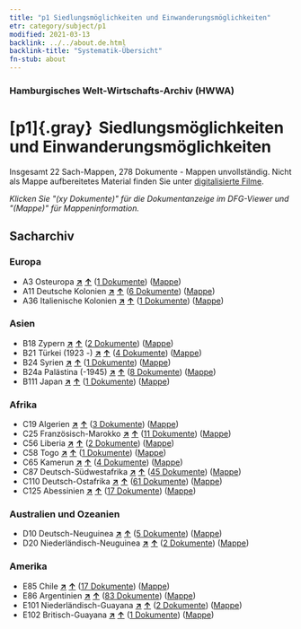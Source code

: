 ```yaml
---
title: "p1 Siedlungsmöglichkeiten und Einwanderungsmöglichkeiten"
etr: category/subject/p1
modified: 2021-03-13
backlink: ../../about.de.html
backlink-title: "Systematik-Übersicht"
fn-stub: about
---
```


### Hamburgisches Welt-Wirtschafts-Archiv (HWWA)
# [p1]{.gray}&#8201; Siedlungsmöglichkeiten und Einwanderungsmöglichkeiten&#160; 




Insgesamt 22 Sach-Mappen, 278 Dokumente - Mappen unvollständig.
Nicht als Mappe aufbereitetes Material finden Sie unter [digitalisierte Filme](/film/h1_sh).

_Klicken Sie "(xy Dokumente)" für die Dokumentanzeige im DFG-Viewer und "(Mappe)" für Mappeninformation._

## Sacharchiv




### Europa

- A3 Osteuropa [**&nearr;**](../../../geo/i/140896/about.de.html "Osteuropa (alle Mappen)") [**&uarr;**](../../../geo/about.de.html#A3 "Ländersystematik") (<a href="https://pm20.zbw.eu/dfgview/sh/140896,145914" title="über: Osteuropa : Siedlungsmöglichkeiten und Einwanderungsmöglichkeiten" target="_blank">1 Dokumente</a>) ([Mappe](../../../../folder/sh/1408xx/140896/1459xx/145914/about.de.html))
- A11 Deutsche Kolonien [**&nearr;**](../../../geo/i/140960/about.de.html "Deutsche Kolonien (alle Mappen)") [**&uarr;**](../../../geo/about.de.html#A11 "Ländersystematik") (<a href="https://pm20.zbw.eu/dfgview/sh/140960,145914" title="über: Deutsche Kolonien : Siedlungsmöglichkeiten und Einwanderungsmöglichkeiten" target="_blank">6 Dokumente</a>) ([Mappe](../../../../folder/sh/1409xx/140960/1459xx/145914/about.de.html))
- A36 Italienische Kolonien [**&nearr;**](../../../geo/i/141012/about.de.html "Italienische Kolonien (alle Mappen)") [**&uarr;**](../../../geo/about.de.html#A36 "Ländersystematik") (<a href="https://pm20.zbw.eu/dfgview/sh/141012,145914" title="über: Italienische Kolonien : Siedlungsmöglichkeiten und Einwanderungsmöglichkeiten" target="_blank">1 Dokumente</a>) ([Mappe](../../../../folder/sh/1410xx/141012/1459xx/145914/about.de.html))

### Asien

- B18 Zypern [**&nearr;**](../../../geo/i/141079/about.de.html "Zypern (alle Mappen)") [**&uarr;**](../../../geo/about.de.html#B18 "Ländersystematik") (<a href="https://pm20.zbw.eu/dfgview/sh/141079,145914" title="über: Zypern : Siedlungsmöglichkeiten und Einwanderungsmöglichkeiten" target="_blank">2 Dokumente</a>) ([Mappe](../../../../folder/sh/1410xx/141079/1459xx/145914/about.de.html))
- B21 Türkei (1923 -) [**&nearr;**](../../../geo/i/141111/about.de.html "Türkei (1923 -) (alle Mappen)") [**&uarr;**](../../../geo/about.de.html#B21 "Ländersystematik") (<a href="https://pm20.zbw.eu/dfgview/sh/141111,145914" title="über: Türkei (1923 -) : Siedlungsmöglichkeiten und Einwanderungsmöglichkeiten" target="_blank">4 Dokumente</a>) ([Mappe](../../../../folder/sh/1411xx/141111/1459xx/145914/about.de.html))
- B24 Syrien [**&nearr;**](../../../geo/i/141114/about.de.html "Syrien (alle Mappen)") [**&uarr;**](../../../geo/about.de.html#B24 "Ländersystematik") (<a href="https://pm20.zbw.eu/dfgview/sh/141114,145914" title="über: Syrien : Siedlungsmöglichkeiten und Einwanderungsmöglichkeiten" target="_blank">1 Dokumente</a>) ([Mappe](../../../../folder/sh/1411xx/141114/1459xx/145914/about.de.html))
- B24a Palästina (-1945) [**&nearr;**](../../../geo/i/141115/about.de.html "Palästina (-1945) (alle Mappen)") [**&uarr;**](../../../geo/about.de.html#B24a "Ländersystematik") (<a href="https://pm20.zbw.eu/dfgview/sh/141115,145914" title="über: Palästina (-1945) : Siedlungsmöglichkeiten und Einwanderungsmöglichkeiten" target="_blank">8 Dokumente</a>) ([Mappe](../../../../folder/sh/1411xx/141115/1459xx/145914/about.de.html))
- B111 Japan [**&nearr;**](../../../geo/i/141272/about.de.html "Japan (alle Mappen)") [**&uarr;**](../../../geo/about.de.html#B111 "Ländersystematik") (<a href="https://pm20.zbw.eu/dfgview/sh/141272,145914" title="über: Japan : Siedlungsmöglichkeiten und Einwanderungsmöglichkeiten" target="_blank">1 Dokumente</a>) ([Mappe](../../../../folder/sh/1412xx/141272/1459xx/145914/about.de.html))

### Afrika

- C19 Algerien [**&nearr;**](../../../geo/i/141354/about.de.html "Algerien (alle Mappen)") [**&uarr;**](../../../geo/about.de.html#C19 "Ländersystematik") (<a href="https://pm20.zbw.eu/dfgview/sh/141354,145914" title="über: Algerien : Siedlungsmöglichkeiten und Einwanderungsmöglichkeiten" target="_blank">3 Dokumente</a>) ([Mappe](../../../../folder/sh/1413xx/141354/1459xx/145914/about.de.html))
- C25 Französisch-Marokko [**&nearr;**](../../../geo/i/141358/about.de.html "Französisch-Marokko (alle Mappen)") [**&uarr;**](../../../geo/about.de.html#C25 "Ländersystematik") (<a href="https://pm20.zbw.eu/dfgview/sh/141358,145914" title="über: Französisch-Marokko : Siedlungsmöglichkeiten und Einwanderungsmöglichkeiten" target="_blank">11 Dokumente</a>) ([Mappe](../../../../folder/sh/1413xx/141358/1459xx/145914/about.de.html))
- C56 Liberia [**&nearr;**](../../../geo/i/141405/about.de.html "Liberia (alle Mappen)") [**&uarr;**](../../../geo/about.de.html#C56 "Ländersystematik") (<a href="https://pm20.zbw.eu/dfgview/sh/141405,145914" title="über: Liberia : Siedlungsmöglichkeiten und Einwanderungsmöglichkeiten" target="_blank">2 Dokumente</a>) ([Mappe](../../../../folder/sh/1414xx/141405/1459xx/145914/about.de.html))
- C58 Togo [**&nearr;**](../../../geo/i/141408/about.de.html "Togo (alle Mappen)") [**&uarr;**](../../../geo/about.de.html#C58 "Ländersystematik") (<a href="https://pm20.zbw.eu/dfgview/sh/141408,145914" title="über: Togo : Siedlungsmöglichkeiten und Einwanderungsmöglichkeiten" target="_blank">1 Dokumente</a>) ([Mappe](../../../../folder/sh/1414xx/141408/1459xx/145914/about.de.html))
- C65 Kamerun [**&nearr;**](../../../geo/i/141410/about.de.html "Kamerun (alle Mappen)") [**&uarr;**](../../../geo/about.de.html#C65 "Ländersystematik") (<a href="https://pm20.zbw.eu/dfgview/sh/141410,145914" title="über: Kamerun : Siedlungsmöglichkeiten und Einwanderungsmöglichkeiten" target="_blank">4 Dokumente</a>) ([Mappe](../../../../folder/sh/1414xx/141410/1459xx/145914/about.de.html))
- C87 Deutsch-Südwestafrika [**&nearr;**](../../../geo/i/141450/about.de.html "Deutsch-Südwestafrika (alle Mappen)") [**&uarr;**](../../../geo/about.de.html#C87 "Ländersystematik") (<a href="https://pm20.zbw.eu/dfgview/sh/141450,145914" title="über: Deutsch-Südwestafrika : Siedlungsmöglichkeiten und Einwanderungsmöglichkeiten" target="_blank">45 Dokumente</a>) ([Mappe](../../../../folder/sh/1414xx/141450/1459xx/145914/about.de.html))
- C110 Deutsch-Ostafrika [**&nearr;**](../../../geo/i/141471/about.de.html "Deutsch-Ostafrika (alle Mappen)") [**&uarr;**](../../../geo/about.de.html#C110 "Ländersystematik") (<a href="https://pm20.zbw.eu/dfgview/sh/141471,145914" title="über: Deutsch-Ostafrika : Siedlungsmöglichkeiten und Einwanderungsmöglichkeiten" target="_blank">61 Dokumente</a>) ([Mappe](../../../../folder/sh/1414xx/141471/1459xx/145914/about.de.html))
- C125 Abessinien [**&nearr;**](../../../geo/i/141482/about.de.html "Abessinien (alle Mappen)") [**&uarr;**](../../../geo/about.de.html#C125 "Ländersystematik") (<a href="https://pm20.zbw.eu/dfgview/sh/141482,145914" title="über: Abessinien : Siedlungsmöglichkeiten und Einwanderungsmöglichkeiten" target="_blank">17 Dokumente</a>) ([Mappe](../../../../folder/sh/1414xx/141482/1459xx/145914/about.de.html))

### Australien und Ozeanien

- D10 Deutsch-Neuguinea [**&nearr;**](../../../geo/i/141601/about.de.html "Deutsch-Neuguinea (alle Mappen)") [**&uarr;**](../../../geo/about.de.html#D10 "Ländersystematik") (<a href="https://pm20.zbw.eu/dfgview/sh/141601,145914" title="über: Deutsch-Neuguinea : Siedlungsmöglichkeiten und Einwanderungsmöglichkeiten" target="_blank">5 Dokumente</a>) ([Mappe](../../../../folder/sh/1416xx/141601/1459xx/145914/about.de.html))
- D20 Niederländisch-Neuguinea [**&nearr;**](../../../geo/i/141619/about.de.html "Niederländisch-Neuguinea (alle Mappen)") [**&uarr;**](../../../geo/about.de.html#D20 "Ländersystematik") (<a href="https://pm20.zbw.eu/dfgview/sh/141619,145914" title="über: Niederländisch-Neuguinea : Siedlungsmöglichkeiten und Einwanderungsmöglichkeiten" target="_blank">2 Dokumente</a>) ([Mappe](../../../../folder/sh/1416xx/141619/1459xx/145914/about.de.html))

### Amerika

- E85 Chile [**&nearr;**](../../../geo/i/141691/about.de.html "Chile (alle Mappen)") [**&uarr;**](../../../geo/about.de.html#E85 "Ländersystematik") (<a href="https://pm20.zbw.eu/dfgview/sh/141691,145914" title="über: Chile : Siedlungsmöglichkeiten und Einwanderungsmöglichkeiten" target="_blank">17 Dokumente</a>) ([Mappe](../../../../folder/sh/1416xx/141691/1459xx/145914/about.de.html))
- E86 Argentinien [**&nearr;**](../../../geo/i/141692/about.de.html "Argentinien (alle Mappen)") [**&uarr;**](../../../geo/about.de.html#E86 "Ländersystematik") (<a href="https://pm20.zbw.eu/dfgview/sh/141692,145914" title="über: Argentinien : Siedlungsmöglichkeiten und Einwanderungsmöglichkeiten" target="_blank">83 Dokumente</a>) ([Mappe](../../../../folder/sh/1416xx/141692/1459xx/145914/about.de.html))
- E101 Niederländisch-Guayana [**&nearr;**](../../../geo/i/141699/about.de.html "Niederländisch-Guayana (alle Mappen)") [**&uarr;**](../../../geo/about.de.html#E101 "Ländersystematik") (<a href="https://pm20.zbw.eu/dfgview/sh/141699,145914" title="über: Niederländisch-Guayana : Siedlungsmöglichkeiten und Einwanderungsmöglichkeiten" target="_blank">2 Dokumente</a>) ([Mappe](../../../../folder/sh/1416xx/141699/1459xx/145914/about.de.html))
- E102 Britisch-Guayana [**&nearr;**](../../../geo/i/141700/about.de.html "Britisch-Guayana (alle Mappen)") [**&uarr;**](../../../geo/about.de.html#E102 "Ländersystematik") (<a href="https://pm20.zbw.eu/dfgview/sh/141700,145914" title="über: Britisch-Guayana : Siedlungsmöglichkeiten und Einwanderungsmöglichkeiten" target="_blank">1 Dokumente</a>) ([Mappe](../../../../folder/sh/1417xx/141700/1459xx/145914/about.de.html))


